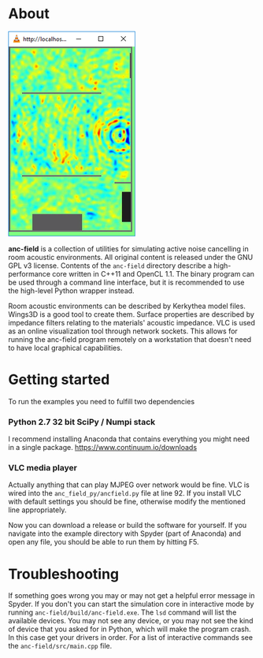 # About

![Sound pressure in a room](documentation/nice.png)

**anc-field** is a collection of utilities for simulating active noise cancelling in room acoustic environments. All original content is released under the GNU GPL v3 license. Contents of the `anc-field` directory describe a high-performance core written in C++11 and OpenCL 1.1. The binary program can be used through a command line interface, but it is recommended to use the high-level Python wrapper instead.

Room acoustic environments can be described by Kerkythea model files. Wings3D is a good tool to create them. Surface properties are described by impedance filters relating to the materials' acoustic impedance. VLC is used as an online visualization tool through network sockets. This allows for running the anc-field program remotely on a workstation that doesn't need to have local graphical capabilities.

# Getting started

To run the examples you need to fulfill two dependencies
### Python 2.7 32 bit SciPy / Numpi stack
I recommend installing Anaconda that contains everything you might need in a single package.
https://www.continuum.io/downloads

### VLC media player
Actually anything that can play MJPEG over network would be fine. VLC is wired into the `anc_field_py/ancfield.py` file at line 92. If you install VLC with default settings you should be fine, otherwise modify the mentioned line appropriately.

Now you can download a release or build the software for yourself. If you navigate into the example directory with Spyder (part of Anaconda) and open any file, you should be able to run them by hitting F5.

# Troubleshooting
If something goes wrong you may or may not get a helpful error message in Spyder. If you don't you can start the simulation core in interactive mode by running `anc-field/build/anc-field.exe`. The `lsd` command will list the available devices. You may not see any device, or you may not see the kind of device that you asked for in Python, which will make the program crash. In this case get your drivers in order. For a list of interactive commands see the `anc-field/src/main.cpp` file.
